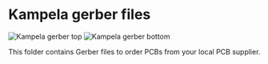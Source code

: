 # Kampela gerber files

![Kampela gerber top](/top.png)
![Kampela gerber bottom](/bottom.png)

This folder contains Gerber files to order PCBs from your local PCB supplier.